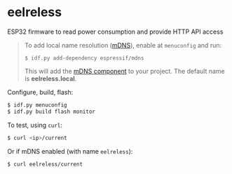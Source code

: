 # eelreless
ESP32 firmware to read power consumption and provide HTTP API access

>To add local name resolution ([mDNS](https://en.wikipedia.org/wiki/Multicast_DNS)), enable at `menuconfig` and run: 
>
>```$ idf.py add-dependency espressif/mdns```
>
>This will add the [mDNS component](https://github.com/espressif/esp-protocols/tree/master/components/mdns) to your project. The default name is **eelreless.local**.

Configure, build, flash:
```bash
$ idf.py menuconfig
$ idf.py build flash monitor
```

To test, using `curl`:
```bash
$ curl <ip>/current
```
Or if mDNS enabled (with name `eelreless`):
```bash
$ curl eelreless/current
```

